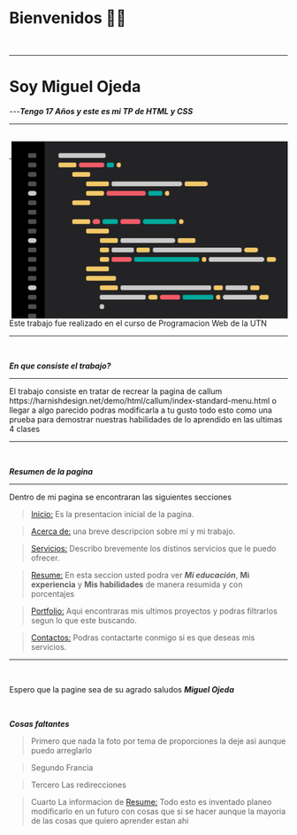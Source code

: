 # Bienvenidos 👋🏻

<br>

------------

# Soy Miguel Ojeda 
---***Tengo 17 Años y este es mi TP de HTML y CSS***

----------
<br>

  <img align="right" alt="GIF" src="https://github.com/ArtzRed/HTML-CSS-TP-N-1/blob/main/codingdribbble.gif?raw=true" width="500" height="320" />

<br>

------------

Este trabajo fue realizado en el curso de Programacion Web de la UTN

----------
<br>

***En que consiste el trabajo?***
<hr>
El trabajo consiste en tratar de recrear la pagina de callum https://harnishdesign.net/demo/html/callum/index-standard-menu.html o llegar a algo parecido podras modificarla a tu gusto todo esto como una prueba para demostrar nuestras habilidades de lo aprendido en las ultimas 4 clases
<hr>

<br>

***Resumen de la pagina***
<hr>
Dentro de mi pagina se encontraran las siguientes secciones

<br>

> [Inicio:](https://artzred.github.io/HTML-CSS-TP-N-1/#inicio-sec "Inicio:") Es la presentacion inicial de la pagina.

> [Acerca de:](https://artzred.github.io/HTML-CSS-TP-N-1/#about-sec "Acerca de") una breve descripcion sobre mí y mi trabajo.

> [Servicios:](https://artzred.github.io/HTML-CSS-TP-N-1/#src-sec "Servicios:") Describo brevemente los distinos servicios que le puedo ofrecer.

>[Resume:](https://artzred.github.io/HTML-CSS-TP-N-1/#res-sec "Resume") En esta seccion usted podra ver ***Mi educación***, **Mi experiencia** y **Mis habilidades** de manera resumida y con porcentajes

>[Portfolio:](https://artzred.github.io/HTML-CSS-TP-N-1/#port-sec "Portfolio") Aqui encontraras mis ultimos proyectos y podras filtrarlos segun lo que este buscando.

>[Contactos:](https://artzred.github.io/HTML-CSS-TP-N-1/#cont-sec "Contacto") Podras contactarte conmigo si es que deseas mis servicios.
<hr>
<br>

Espero que la pagine sea de su agrado saludos ***Miguel Ojeda*** 


<br>

***Cosas faltantes***


> Primero que nada la foto por tema de proporciones la deje asi aunque puedo arreglarlo

> Segundo Francia

> Tercero Las redirecciones 

> Cuarto La informacion de [Resume:](https://artzred.github.io/HTML-CSS-TP-N-1/#res-sec "Resume") Todo esto es inventado planeo modificarlo en un futuro con cosas que si se hacer aunque la mayoria de las cosas que quiero aprender estan ahi

<br>
